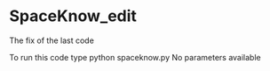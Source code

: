 # SpaceKnow_edit
 The fix of the last code 

To run this code type python spaceknow.py 
No parameters available
